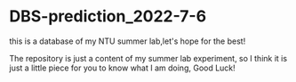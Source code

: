 # DBS-prediction_2022-7-6
this is a database of my NTU summer lab,let's hope for the best!




The repository is just a content of my summer lab experiment, so I think it is just a little piece for you to know what I am doing,
Good Luck!
